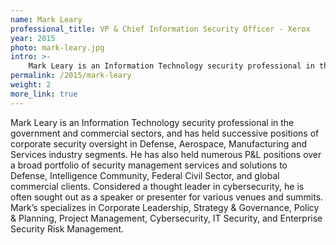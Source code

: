 ```yaml
---
name: Mark Leary
professional_title: VP & Chief Information Security Officer - Xerox
year: 2015
photo: mark-leary.jpg
intro: >-
    Mark Leary is an Information Technology security professional in the government and commercial sectors, and has held successive positions of corporate security oversight in Defense, Aerospace, Manufacturing and Services industry segments.
permalink: /2015/mark-leary
weight: 2
more_link: true
---
```


Mark Leary is an Information Technology security professional in the government and commercial sectors, and has held successive positions of corporate security oversight in Defense, Aerospace, Manufacturing and Services industry segments. He has also held numerous P&L positions over a broad portfolio of security management services and solutions to Defense, Intelligence Community, Federal Civil Sector, and global commercial clients. Considered a thought leader in cybersecurity, he is often sought out as a speaker or presenter for various venues and summits. Mark’s specializes in Corporate Leadership, Strategy & Governance, Policy & Planning, Project Management, Cybersecurity, IT Security, and Enterprise Security Risk Management.